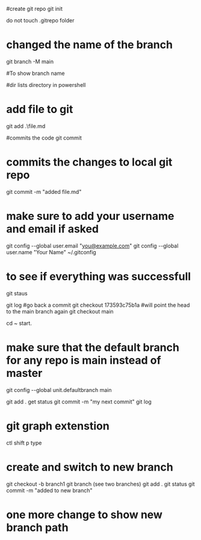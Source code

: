 #create git repo 
git init

do not touch .gitrepo folder

# changed the name of the branch
git branch -M main

#To show branch name

#dir lists directory in powershell

# add file to git 
git add .\file.md

#commits the code
git commit
# commits the changes to local git repo
git commit -m "added file.md"

# make sure to add your username and email if asked
git config --global user.email "you@example.com"
git config --global user.name "Your Name"
~/.gitconfig

# to see if everything was successfull
git staus

git log
#go back a commit
git checkout 173593c75b1a
#will point the head to the main branch again
git checkout main 



cd ~
start.


# make sure that the default branch for any repo is main instead of master
git config --global unit.defaultbranch main

git add .
get status
git commit -m "my next commit"
git log

# git graph extenstion
ctl shift p type

# create and switch to new branch
git checkout -b branch1
git branch (see two branches)
git add .
git status
git commit -m "added to new branch"

# one more change to show new branch path